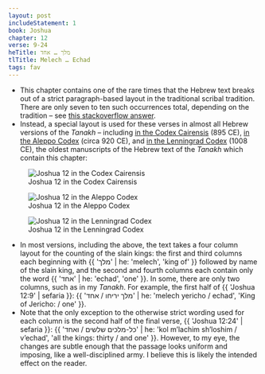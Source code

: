 ```yaml
---
layout: post
includeStatement: 1
book: Joshua
chapter: 12
verse: 9-24
heTitle: מלך … אחד
tlTitle: Melech … Echad
tags: fav
---
```


- This chapter contains one of the rare times that the Hebrew text breaks out of a strict paragraph-based layout in the traditional scribal tradition. There are only seven to ten such occurrences total, depending on the tradition – see [this stackoverflow answer](https://judaism.stackexchange.com/q/95500).
- Instead, a special layout is used for these verses in almost all Hebrew versions of the *Tanakh* – including [in the Codex Cairensis](https://en.wikipedia.org/w/index.php?title=File%3ACairo-codex-nevi%27im.pdf&page=19) (895 CE), [in the Aleppo Codex](https://commons.wikimedia.org/w/index.php?title=File:Aleppo-HighRes2-Neviim1-Joshua.pdf&page=15) (circa 920 CE), and [in the Lenningrad Codex](https://commons.wikimedia.org/w/index.php?title=File:Leningrad-codex-06-joshua.pdf&page=15) (1008 CE), the oldest manuscripts of the Hebrew text of the *Tanakh* which contain this chapter:

<div class="img-block">
  <figure>
    <img src="{{ site.baseurl }}/assets/images/Joshua-12-Cairensis.jpg" alt="Joshua 12 in the Codex Cairensis" style="max-width: 450px"/>
    <figcaption>Joshua 12 in the Codex Cairensis</figcaption>
  </figure>
  <figure>
    <img src="{{ site.baseurl }}/assets/images/Joshua-12-Aleppo.jpg" alt="Joshua 12 in the Aleppo Codex" style="max-width: 330px" />
    <figcaption>Joshua 12 in the Aleppo Codex</figcaption>
  </figure>
  <figure>
    <img src="{{ site.baseurl }}/assets/images/Joshua-12-Lenningrad.jpg" alt="Joshua 12 in the Lenningrad Codex" style="max-width: 330px" />
    <figcaption>Joshua 12 in the Lenningrad Codex</figcaption>
  </figure>
</div>

<!--more-->
- In most versions, including the above, the text takes a four column layout for the counting of the slain kings: the first and third columns each beginning with {{ 'מלך' | he: 'melech', 'king of' }} followed by name of the slain king, and the second and fourth columns each contain only the word {{ 'אחד' | he: 'echad', 'one' }}. In some, there are only two columns, such as in my *Tanakh*. For example, the first half of {{ 'Joshua 12:9' | sefaria }}: {{ 'מלך יריחו / אחד' | he: 'melech yericho / echad', 'King of Jericho: / one' }}.
- Note that the only exception to the otherwise strict wording used for each column is the second half of the final verse, {{ 'Joshua 12:24' | sefaria }}: {{ 'כל-מלכים שלשים / ואחד' | he: 'kol m’lachim sh’loshim / v’echad', 'all the kings: thirty / and one' }}. However, to my eye, the changes are subtle enough that the passage looks uniform and imposing, like a well-disciplined army. I believe this is likely the intended effect on the reader.